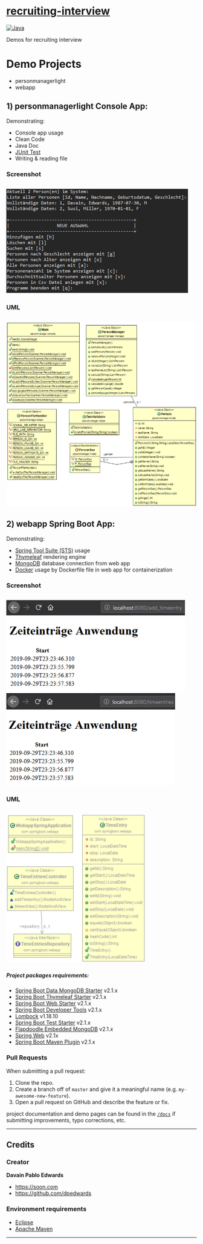 # [recruiting-interview]()

[![Java](https://img.shields.io/badge/java-%3E%3D%208-brown.svg)]()

Demos for recruiting interview

# Demo Projects

- personmanagerlight
- webapp 

## 1) personmanagerlight Console App:

Demonstrating: 
- Console app usage
- Clean Code
- Java Doc
- [JUnit Test](https://junit.org/junit4/)
- Writing & reading file 

### Screenshot
![](personmanagerlight/screenshot.png)
-------------------------------------------------------
### UML
![](personmanagerlight/personmanagerlight-UML.png)
-------------------------------------------------------



## 2) webapp Spring Boot App:

Demonstrating:
- [Spring Tool Suite (STS)](https://spring.io/tools3/sts/all) usage
- [Thymeleaf](https://www.thymeleaf.org/) rendering engine
- [MongoDB](https://www.mongodb.com/download-center/community) database connection from web app
- [Docker](https://docs.docker.com/) usage by Dockerfile file in web app for containerization

### Screenshot
![](webapp-spring/screenshot01.png)
![](webapp-spring/screenshot02.png)
-------------------------------------------------------
### UML
![](webapp-spring/webapp-spring-UML.png)
-------------------------------------------------------

##### Project packages requirements:

- [Spring Boot Data MongoDB Starter](https://mvnrepository.com/artifact/org.springframework.boot/spring-boot-starter-data-mongodb) v2.1.x
- [Spring Boot Thymeleaf Starter](https://mvnrepository.com/artifact/org.springframework.boot/spring-boot-starter-thymeleaf) v2.1.x
- [Spring Boot Web Starter](https://mvnrepository.com/artifact/org.springframework.boot/spring-boot-starter-web) v2.1.x
- [Spring Boot Developer Tools](https://mvnrepository.com/artifact/org.springframework.boot/spring-boot-devtools) v2.1.x
- [Lombock](https://projectlombok.org/download) v1.18.10
- [Spring Boot Test Starter](https://mvnrepository.com/artifact/org.springframework.boot/spring-boot-starter-test) v2.1.x
- [Flapdoodle Embedded MongoDB](https://mvnrepository.com/artifact/de.flapdoodle.embed/de.flapdoodle.embed.mongo) v2.1.x
- [Spring Web](https://mvnrepository.com/artifact/org.springframework/spring-web) v2.1x
- [Spring Boot Maven Plugin](https://mvnrepository.com/artifact/org.springframework.boot/spring-boot-maven-plugin) v2.1.x

### Pull Requests

When submitting a pull request:

1. Clone the repo.
2. Create a branch off of `master` and give it a meaningful name (e.g. `my-awesome-new-feature`).
3. Open a pull request on GitHub and describe the feature or fix.

project documentation and demo pages can be found in the [`/docs`](docs) if submitting improvements, typo corrections, etc.

---

## Credits

### Creator

**Davain Pablo Edwards**

- <https://soon.com>
- <https://github.com/dpedwards>

### Environment requirements

- [Eclipse](https://www.eclipse.org/downloads/)
- [Apache Maven](https://maven.apache.org/download.cgi)

---

